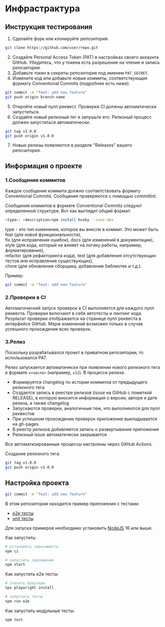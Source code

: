 # Инфрастрактура
  
## Инструкция тестирования

1. Сделайте форк или клонируйте репозиторий.

```bash
git clone https://github.com/user/repo.git
```

2. Создайте Personal Access Token (PAT) в настройках своего аккаунта GitHub. Убедитесь, что у токена есть разрешение на чтение и запись репозитория.
3. Добавьте токен в секреты репозитория под именем `PAT_SECRET`.
4. Измените код или добавьте новые коммиты, соответствующие формату Conventional Commits (подробнее есть ниже).

```bash
git commit -m "feat: add new feature"
git push origin branch-name
```

5. Откройте новый пулл реквест. Проверки CI должны автоматически запуститься.
6. Создайте новый релизный тег и запушьте его. Релизный процесс должен запуститься автоматически.

```bash
git tag v1.0.0
git push origin v1.0.0
```

7. Новые релизы появляются в разделе "Releases" вашего репозитория.

## Информация о проекте

### 1.Сообщения коммитов

Каждое сообщение коммита должно соответствовать формату Conventional Commits. Сообщения проверяются с помощью commitlint.

Сообщения коммитов в формате Conventional Commits следуют определенной структуре. Вот как выглядит общий формат:
  
```sh
<type>: <description>npm install husky --save-dev
```
type - это тип изменения, которое вы внесли в коммит. Это может быть feat (для новой функциональности),  
fix (для исправления ошибок), docs (для изменений в документации), style (для кода, который не влияет на логику работы, например,  форматирование),  
refactor (для рефакторинга кода), test (для добавления отсутствующих тестов или исправления существующих),  
chore (для обновления сборщика, добавления библиотек и т.д.).  
  
Пример:

```bash
git commit -m "feat: add new feature"
```

### 2.Проверки в CI

Автоматический запуск проверок в CI выполняется для каждого пулл реквеста. Проверки включают в себя автотесты и линтинг кода. Результат проверки отображается на странице пулл реквеста в интерфейсе GitHub. Мерж изменений возможен только в случае успешного прохождения всех проверок.

### 3.Релиз

Поскольку разрабатывался проект в приватном репозитории, то использовался PAT.

Релиз запускается автоматически при появлении нового релизного тега в формате `v<число>` (например, `v12`). В процессе релиза:

- Формируется changelog по истории коммитов от предыдущего релизного тега
- Создается запись в реестре релизов (issue на GitHub с пометкой RELEASE), в которую вносится информация о версии, авторе и дате релиза, а также changelog
- Запускаются проверки, аналогичные тем, что выполняются для пулл реквестов
- При успешном прохождении проверок приложение выкладывается на gh-pages
- В реестр релизов добавляется запись о развертывании приложения
- Релизный issue автоматически закрывается

Все автоматизированные процессы настроены через GitHub Actions.

Создание релизного тега:

```bash
git tag v1.0.0
git push origin v1.0.0
```
  
  
## Настройка проекта

```sh
git commit -m "feat: add new feature"
```

В этом репозитории находится пример приложения с тестами:

- [e2e тесты](e2e/example.spec.ts)
- [unit тесты](src/example.test.tsx)

Для запуска примеров необходимо установить [NodeJS](https://nodejs.org/en/download/) 16 или выше.

Как запустить:

```sh
# установить зависимости
npm ci

# запустить приложение
npm start
```

Как запустить e2e тесты:

```sh
# скачать браузеры
npx playwright install

# запустить тесты
npm run e2e
```

Как запустить модульные тесты:

```sh
npm test
```
